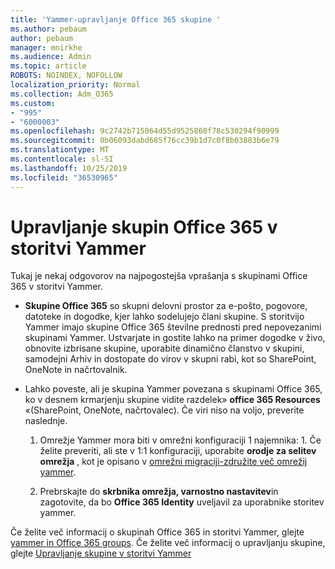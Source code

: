 ```yaml
---
title: 'Yammer-upravljanje Office 365 skupine '
ms.author: pebaum
author: pebaum
manager: mnirkhe
ms.audience: Admin
ms.topic: article
ROBOTS: NOINDEX, NOFOLLOW
localization_priority: Normal
ms.collection: Adm_O365
ms.custom:
- "995"
- "6000003"
ms.openlocfilehash: 9c2742b715064d55d9525860f78c530294f90999
ms.sourcegitcommit: 0b06093dabd685f76cc39b1d7c0f8b03883b6e79
ms.translationtype: MT
ms.contentlocale: sl-SI
ms.lasthandoff: 10/25/2019
ms.locfileid: "36530965"
---
```

# <a name="manage-office-365-groups-in-yammer"></a>Upravljanje skupin Office 365 v storitvi Yammer

Tukaj je nekaj odgovorov na najpogostejša vprašanja s skupinami Office 365 v storitvi Yammer.

* **Skupine Office 365** so skupni delovni prostor za e-pošto, pogovore, datoteke in dogodke, kjer lahko sodelujejo člani skupine. S storitvijo Yammer imajo skupine Office 365 številne prednosti pred nepovezanimi skupinami Yammer. Ustvarjate in gostite lahko na primer dogodke v živo, obnovite izbrisane skupine, uporabite dinamično članstvo v skupini, samodejni Arhiv in dostopate do virov v skupni rabi, kot so SharePoint, OneNote in načrtovalnik.

* Lahko poveste, ali je skupina Yammer povezana s skupinami Office 365, ko v desnem krmarjenju skupine vidite razdelek» **office 365 Resources** «(SharePoint, OneNote, načrtovalec). Če viri niso na voljo, preverite naslednje.

  1. Omrežje Yammer mora biti v omrežni konfiguraciji 1 najemnika: 1. Če želite preveriti, ali ste v 1:1 konfiguraciji, uporabite **orodje za selitev omrežja** , kot je opisano v [omrežni migraciji-združite več omrežij yammer](https://docs.microsoft.com/yammer/configure-your-yammer-network/consolidate-multiple-yammer-networks).

  2. Prebrskajte do **skrbnika omrežja, varnostno nastavitev**in zagotovite, da bo **Office 365 Identity** uveljavil za uporabnike storitev yammer.

Če želite več informacij o skupinah Office 365 in storitvi Yammer, glejte [yammer in Office 365 groups](https://docs.microsoft.com/yammer/manage-yammer-groups/yammer-and-office-365-groups?redirectSourcePath=%252fen-us%252farticle%252fYammer-and-Office-365-Groups-d8c239dc-a48b-47ab-b85e-6b4b8191a869). Če želite več informacij o upravljanju skupine, glejte [Upravljanje skupine v storitvi Yammer](https://support.office.com/article/Manage-a-group-in-Yammer-6e05c6d6-5548-4c88-89cd-e6757a514ef2)
